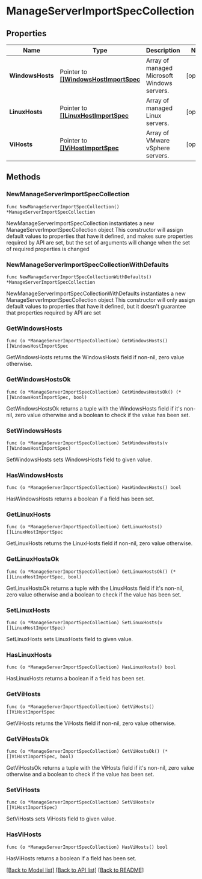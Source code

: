 # ManageServerImportSpecCollection

## Properties

Name | Type | Description | Notes
------------ | ------------- | ------------- | -------------
**WindowsHosts** | Pointer to [**[]WindowsHostImportSpec**](WindowsHostImportSpec.md) | Array of managed Microsoft Windows servers. | [optional] 
**LinuxHosts** | Pointer to [**[]LinuxHostImportSpec**](LinuxHostImportSpec.md) | Array of managed Linux servers. | [optional] 
**ViHosts** | Pointer to [**[]ViHostImportSpec**](ViHostImportSpec.md) | Array of VMware vSphere servers. | [optional] 

## Methods

### NewManageServerImportSpecCollection

`func NewManageServerImportSpecCollection() *ManageServerImportSpecCollection`

NewManageServerImportSpecCollection instantiates a new ManageServerImportSpecCollection object
This constructor will assign default values to properties that have it defined,
and makes sure properties required by API are set, but the set of arguments
will change when the set of required properties is changed

### NewManageServerImportSpecCollectionWithDefaults

`func NewManageServerImportSpecCollectionWithDefaults() *ManageServerImportSpecCollection`

NewManageServerImportSpecCollectionWithDefaults instantiates a new ManageServerImportSpecCollection object
This constructor will only assign default values to properties that have it defined,
but it doesn't guarantee that properties required by API are set

### GetWindowsHosts

`func (o *ManageServerImportSpecCollection) GetWindowsHosts() []WindowsHostImportSpec`

GetWindowsHosts returns the WindowsHosts field if non-nil, zero value otherwise.

### GetWindowsHostsOk

`func (o *ManageServerImportSpecCollection) GetWindowsHostsOk() (*[]WindowsHostImportSpec, bool)`

GetWindowsHostsOk returns a tuple with the WindowsHosts field if it's non-nil, zero value otherwise
and a boolean to check if the value has been set.

### SetWindowsHosts

`func (o *ManageServerImportSpecCollection) SetWindowsHosts(v []WindowsHostImportSpec)`

SetWindowsHosts sets WindowsHosts field to given value.

### HasWindowsHosts

`func (o *ManageServerImportSpecCollection) HasWindowsHosts() bool`

HasWindowsHosts returns a boolean if a field has been set.

### GetLinuxHosts

`func (o *ManageServerImportSpecCollection) GetLinuxHosts() []LinuxHostImportSpec`

GetLinuxHosts returns the LinuxHosts field if non-nil, zero value otherwise.

### GetLinuxHostsOk

`func (o *ManageServerImportSpecCollection) GetLinuxHostsOk() (*[]LinuxHostImportSpec, bool)`

GetLinuxHostsOk returns a tuple with the LinuxHosts field if it's non-nil, zero value otherwise
and a boolean to check if the value has been set.

### SetLinuxHosts

`func (o *ManageServerImportSpecCollection) SetLinuxHosts(v []LinuxHostImportSpec)`

SetLinuxHosts sets LinuxHosts field to given value.

### HasLinuxHosts

`func (o *ManageServerImportSpecCollection) HasLinuxHosts() bool`

HasLinuxHosts returns a boolean if a field has been set.

### GetViHosts

`func (o *ManageServerImportSpecCollection) GetViHosts() []ViHostImportSpec`

GetViHosts returns the ViHosts field if non-nil, zero value otherwise.

### GetViHostsOk

`func (o *ManageServerImportSpecCollection) GetViHostsOk() (*[]ViHostImportSpec, bool)`

GetViHostsOk returns a tuple with the ViHosts field if it's non-nil, zero value otherwise
and a boolean to check if the value has been set.

### SetViHosts

`func (o *ManageServerImportSpecCollection) SetViHosts(v []ViHostImportSpec)`

SetViHosts sets ViHosts field to given value.

### HasViHosts

`func (o *ManageServerImportSpecCollection) HasViHosts() bool`

HasViHosts returns a boolean if a field has been set.


[[Back to Model list]](../README.md#documentation-for-models) [[Back to API list]](../README.md#documentation-for-api-endpoints) [[Back to README]](../README.md)


